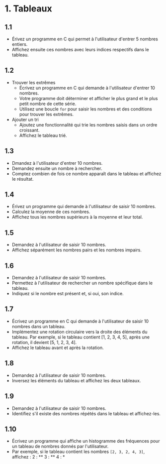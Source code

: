 # 1. Tableaux

## 1.1
- Érivez un programme en C qui permet à l'utilisateur d'entrer 5 nombres entiers.
- Affichez ensuite ces nombres avec leurs indices respectifs dans le tableau.

## 1.2
* Trouver les extrêmes
  - Écrivez un programme en C qui demande à l'utilisateur d'entrer 10 nombres.
  - Votre programme doit déterminer et afficher le plus grand et le plus petit nombre de cette série.
  - Utilisez une boucle `for` pour saisir les nombres et des conditions pour trouver les extrêmes.
* Ajouter un tri
  - Ajoutez une fonctionnalité qui trie les nombres saisis dans un ordre croissant.
  - Affichez le tableau trié.

## 1.3
- Dmandez à l'utilisateur d'entrer 10 nombres.
- Demandez ensuite un nombre à rechercher.
- Comptez combien de fois ce nombre apparaît dans le tableau et affichez le résultat.

## 1.4
- Érivez un programme qui demande à l'utilisateur de saisir 10 nombres.
- Calculez la moyenne de ces nombres.
- Affichez tous les nombres supérieurs à la moyenne et leur total.

## 1.5
- Demandez à l'utilisateur de saisir 10 nombres.
- Affichez séparément les nombres pairs et les nombres impairs.

## 1.6
- Demandez à l'utilisateur de saisir 10 nombres.
- Permettez à l'utilisateur de rechercher un nombre spécifique dans le tableau.
- Indiquez si le nombre est présent et, si oui, son indice.

## 1.7
- Écrivez un programme en C qui demande à l'utilisateur de saisir 10 nombres dans un tableau.
- Implémentez une rotation circulaire vers la droite des éléments du tableau. Par exemple, si le tableau contient [1, 2, 3, 4, 5], après une rotation, il devient [5, 1, 2, 3, 4].
- Affichez le tableau avant et après la rotation.

## 1.8
- Demandez à l'utilisateur de saisir 10 nombres.
- Inversez les éléments du tableau et affichez les deux tableaux.

## 1.9
- Demandez à l'utilisateur de saisir 10 nombres.
- Identifiez s'il existe des nombres répétés dans le tableau et affichez-les.

## 1.10
- Écrivez un programme qui affiche un histogramme des fréquences pour un tableau de nombres donnés par l'utilisateur.
- Par exemple, si le tableau contient les nombres `[2, 3, 2, 4, 3]`, affichez :
  2 : **
  3 : **
  4 : *
  
